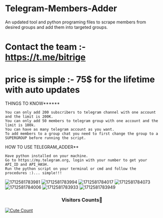 # Telegram-Members-Adder
An updated tool and python programing files to scrape members from desired groups and add them into targeted groups.

# Contact the team :- https://t.me/bitrige

# price is simple :- 75$ for the lifetime with auto updates

THINGS TO KNOW******

    You can only add 200 subscribers to telegram channel with one account and the limit is 200K.
    You can only add 50 members to telegram group with one account and the limit is 100k.
    You can have as many telegram account as you want.
    To add members to a group chat you need to first change the group to a SUPERGROUP before running the script.


HOW TO USE TELEGRAM_ADDER**

    Have python installed on your machine.
    Go to https://my.telegram.org, login with your number to get your API_ID and API_HASH.
    Run the python script on your terminal or cmd and follow the procedures :)... simple!!!
![1712581783981](https://github.com/user-attachments/assets/1c8ac81c-b291-48e3-9801-19ebd42e4b6d)
![1712581783994](https://github.com/user-attachments/assets/c3a1d6d5-2dcc-4ddc-92e0-4bbb33827840)
![1712581784017](https://github.com/user-attachments/assets/6115e241-72c1-4142-bf2a-b09b7e5ecc7e)
![1712581784073](https://github.com/user-attachments/assets/455f31ff-e4af-43c8-9f53-68db6d15bc7b)
![1712581784006](https://github.com/user-attachments/assets/13b5e8d5-89ed-42f0-b5e5-a719603ea020)
![1712581783933](https://github.com/user-attachments/assets/3893ae96-bc9b-4a5b-90b6-98440f26deda)
![1712581783949](https://github.com/user-attachments/assets/35fe1f93-fcd0-4e87-8c4a-192265a5fb24)

<h3 align="center">Visitors Counts👀</h3>
<a href="https://github.com/daredevilkinng/Insta-Report-Bot"><img alt="Cute Count" 
src="https://count.getloli.com/get/@Insta-Report-Bot?theme=rule34" /></a>
